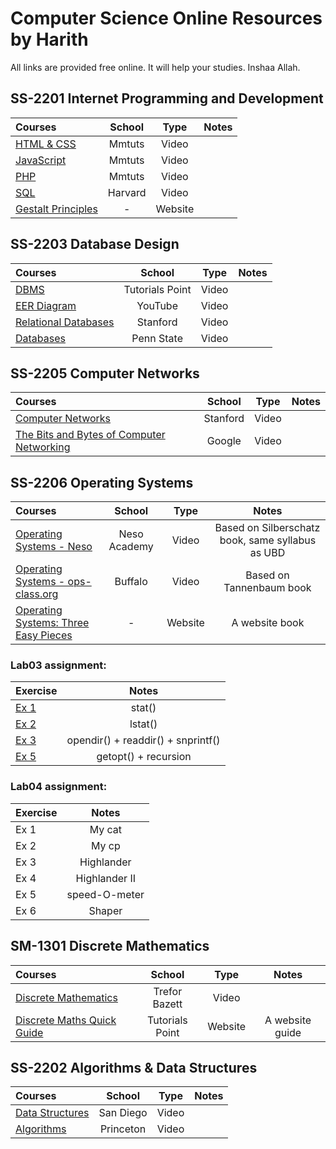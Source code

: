 # Computer Science Online Resources by Harith

All links are provided free online. It will help your studies. Inshaa Allah.

## SS-2201 Internet Programming and Development

Courses | School | Type | Notes
:-- | :--: | :--: | :--:
[HTML & CSS](https://www.youtube.com/playlist?list=PL0eyrZgxdwhwNC5ppZo_dYGVjerQY3xYU) | Mmtuts | Video | 
[JavaScript](https://www.youtube.com/playlist?list=PL0eyrZgxdwhxNGMWROnaY35NLyEjTqcgB) | Mmtuts | Video | 
[PHP](https://www.youtube.com/playlist?list=PL0eyrZgxdwhwBToawjm9faF1ixePexft-) | Mmtuts | Video | 
[SQL](https://www.youtube.com/watch?v=LxDetsPQAPQ&index=10&t=2372s&list=PLhQjrBD2T382eX9-tF75Wa4lmlC7sxNDH) | Harvard | Video | 
[Gestalt Principles](http://graphicdesign.spokanefalls.edu/tutorials/process/gestaltprinciples/gestaltprinc.htm) | - | Website | 

## SS-2203 Database Design

Courses | School | Type | Notes
:-- | :--: | :--: | :--:
[DBMS](https://www.youtube.com/playlist?list=PLWPirh4EWFpHMw9bRo47tn4aknBUvuXNU) | Tutorials Point | Video |
[EER Diagram](https://www.youtube.com/watch?v=TWcsLkq0snI&t=0s&list=PLW1OMpQZxu7yzSiLA3HQRlyOYE99PsW2L&index=5) | YouTube | Video | 
[Relational Databases](https://lagunita.stanford.edu/courses/Engineering/db/2014_1/course/) | Stanford | Video | 
[Databases](https://www.youtube.com/channel/UCjkGzGfgvX_Zd8kxs4ldhFw/videos) | Penn State | Video | 

## SS-2205 Computer Networks

Courses | School | Type | Notes
:-- | :--: | :--: | :--:
[Computer Networks](https://www.youtube.com/playlist?list=PLvFG2xYBrYAQCyz4Wx3NPoYJOFjvU7g2Z) | Stanford | Video | 
[The Bits and Bytes of Computer Networking](https://www.coursera.org/learn/computer-networking/home/welcome) | Google | Video | 

## SS-2206 Operating Systems

Courses | School | Type | Notes
:-- | :--: | :--: | :--:
[Operating Systems - Neso](https://www.youtube.com/playlist?list=PLBlnK6fEyqRiVhbXDGLXDk_OQAeuVcp2O) | Neso Academy | Video | Based on Silberschatz book, same syllabus as UBD
[Operating Systems - ops-class.org](https://www.ops-class.org/slides/) | Buffalo | Video | Based on Tannenbaum book
[Operating Systems: Three Easy Pieces](http://pages.cs.wisc.edu/~remzi/OSTEP/) | - | Website | A website book

### Lab03 assignment:
Exercise | Notes
:-- | :--:
[Ex 1](https://linux.die.net/man/2/stat) | stat()
[Ex 2](https://linux.die.net/man/2/readlink) | lstat()
[Ex 3](http://codepad.org/mocgJvtX) | opendir() + readdir() + snprintf()
[Ex 5](https://codeforwin.org/2018/03/c-program-to-list-all-files-in-a-directory-recursively.html#program-recursive) | getopt() + recursion

### Lab04 assignment:
Exercise | Notes
:-- | :--:
Ex 1 | My cat
Ex 2 | My cp
Ex 3 | Highlander
Ex 4 | Highlander II
Ex 5 | speed-O-meter
Ex 6 | Shaper

## SM-1301 Discrete Mathematics

Courses | School | Type | Notes
:-- | :--: | :--: | :--:
[Discrete Mathematics](https://www.youtube.com/playlist?list=PLHXZ9OQGMqxersk8fUxiUMSIx0DBqsKZS) | Trefor Bazett | Video | 
[Discrete Maths Quick Guide](https://www.tutorialspoint.com/discrete_mathematics/discrete_mathematics_quick_guide.htm) | Tutorials Point | Website | A website guide

## SS-2202 Algorithms & Data Structures

Courses | School | Type | Notes
:-- | :--: | :--: | :--:
[Data Structures](https://www.coursera.org/learn/data-structures/home/welcome) | San Diego | Video | 
[Algorithms](https://www.coursera.org/learn/algorithms-part1/) | Princeton | Video | 
